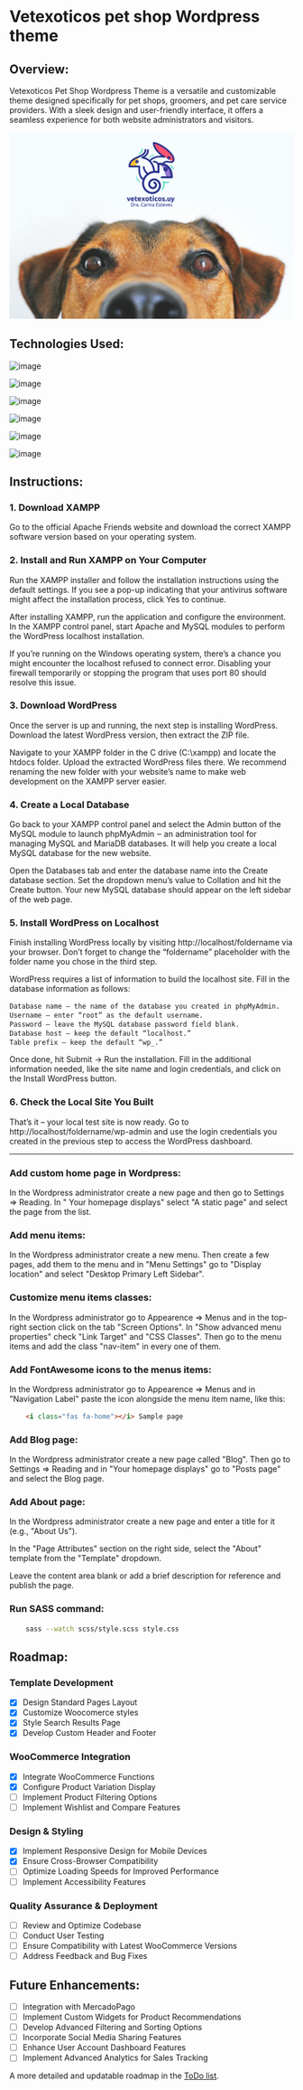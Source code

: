 # Vetexoticos pet shop Wordpress theme

## Overview:

Vetexoticos Pet Shop Wordpress Theme is a versatile and customizable theme designed specifically for pet shops, groomers, and pet care service providers. With a sleek design and user-friendly interface, it offers a seamless experience for both website administrators and visitors.

![Screenshot](screenshot.png)

## Technologies Used:

![image](https://img.shields.io/badge/PHP-777BB4?style=for-the-badge&logo=php&logoColor=white)

![image](https://img.shields.io/badge/SASS-CC6699?style=for-the-badge&logo=sass&logoColor=white)

![image](https://img.shields.io/badge/WordPress-21759B?style=for-the-badge&logo=wordpress&logoColor=white)

![image](https://img.shields.io/badge/WooCommerce-96588A?style=for-the-badge&logo=woocommerce&logoColor=white)

![image](https://img.shields.io/badge/XAMPP-F37623?style=for-the-badge&logo=xampp&logoColor=white)

![image](https://img.shields.io/badge/MySQL-4479A1?style=for-the-badge&logo=mysql&logoColor=white)


## Instructions:

### 1. Download XAMPP
Go to the official Apache Friends website and download the correct XAMPP software version based on your operating system.

### 2. Install and Run XAMPP on Your Computer
Run the XAMPP installer and follow the installation instructions using the default settings. If you see a pop-up indicating that your antivirus software might affect the installation process, click Yes to continue.

After installing XAMPP, run the application and configure the environment. In the XAMPP control panel, start Apache and MySQL modules to perform the WordPress localhost installation.

If you’re running on the Windows operating system, there’s a chance you might encounter the localhost refused to connect error. Disabling your firewall temporarily or stopping the program that uses port 80 should resolve this issue.

### 3. Download WordPress
Once the server is up and running, the next step is installing WordPress. Download the latest WordPress version, then extract the ZIP file.

Navigate to your XAMPP folder in the C drive (C:\xampp) and locate the htdocs folder. Upload the extracted WordPress files there. We recommend renaming the new folder with your website’s name to make web development on the XAMPP server easier.

### 4. Create a Local Database
Go back to your XAMPP control panel and select the Admin button of the MySQL module to launch phpMyAdmin ‒ an administration tool for managing MySQL and MariaDB databases. It will help you create a local MySQL database for the new website.

Open the Databases tab and enter the database name into the Create database section. Set the dropdown menu’s value to Collation and hit the Create button. Your new MySQL database should appear on the left sidebar of the web page.

### 5. Install WordPress on Localhost
Finish installing WordPress locally by visiting http://localhost/foldername via your browser. Don’t forget to change the “foldername” placeholder with the folder name you chose in the third step.

WordPress requires a list of information to build the localhost site. Fill in the database information as follows:

```
Database name ‒ the name of the database you created in phpMyAdmin.
Username ‒ enter “root” as the default username.
Password ‒ leave the MySQL database password field blank.
Database host ‒ keep the default “localhost.”
Table prefix ‒ keep the default “wp_.”
```

Once done, hit Submit -> Run the installation. Fill in the additional information needed, like the site name and login credentials, and click on the Install WordPress button.

### 6. Check the Local Site You Built
That’s it – your local test site is now ready. Go to http://localhost/foldername/wp-admin and use the login credentials you created in the previous step to access the WordPress dashboard.

<hr>

### Add custom home page in Wordpress:
In the Wordpress administrator create a new page and then go to Settings => Reading. In "
Your homepage displays" select "A static page" and select the page from the list.

### Add menu items:
In the Wordpress administrator create a new menu. Then create a few pages, add them to the menu and in "Menu Settings" go to "Display location" and select "Desktop Primary Left Sidebar".

### Customize menu items classes:
In the Wordpress administrator go to Appearence => Menus and in the top-right section click on the tab "Screen Options". In "Show advanced menu properties" check "Link Target" and "CSS Classes". Then go to the menu items and add the class "nav-item" in every one of them.

### Add FontAwesome icons to the menus items:
In the Wordpress administrator go to Appearence => Menus and in "Navigation Label" paste the icon alongside the menu item name, like this:
```html
    <i class="fas fa-home"></i> Sample page
```

### Add Blog page:
In the Wordpress administrator create a new page called "Blog". Then go to Settings => Reading and in "Your homepage displays" go to "Posts page" and select the Blog page.

### Add About page:
In the Wordpress administrator create a new page  and enter a title for it (e.g., "About Us"). 

In the "Page Attributes" section on the right side, select the "About" template from the "Template" dropdown.

Leave the content area blank or add a brief description for reference and publish the page.

### Run SASS command:
```sh
    sass --watch scss/style.scss style.css
```

## Roadmap:

### Template Development
- [X] Design Standard Pages Layout
- [X] Customize Woocomerce styles
- [X] Style Search Results Page
- [X] Develop Custom Header and Footer

### WooCommerce Integration
- [X] Integrate WooCommerce Functions
- [X] Configure Product Variation Display
- [ ] Implement Product Filtering Options
- [ ] Implement Wishlist and Compare Features

### Design & Styling
- [X] Implement Responsive Design for Mobile Devices
- [X] Ensure Cross-Browser Compatibility
- [ ] Optimize Loading Speeds for Improved Performance
- [ ] Implement Accessibility Features

### Quality Assurance & Deployment
- [ ] Review and Optimize Codebase
- [ ] Conduct User Testing
- [ ] Ensure Compatibility with Latest WooCommerce Versions
- [ ] Address Feedback and Bug Fixes

## Future Enhancements:
- [ ] Integration with MercadoPago
- [ ] Implement Custom Widgets for Product Recommendations
- [ ] Develop Advanced Filtering and Sorting Options
- [ ] Incorporate Social Media Sharing Features
- [ ] Enhance User Account Dashboard Features
- [ ] Implement Advanced Analytics for Sales Tracking

A more detailed and updatable roadmap in the [ToDo list](./TODO.md).